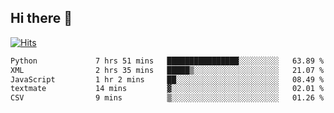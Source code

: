## Hi there 👋

<!--
**alihaqberdi/alihaqberdi** is a ✨ _special_ ✨ repository because its `README.md` (this file) appears on your GitHub profile.

Here are some ideas to get you started:

- 🔭 I’m currently working on ...
- 🌱 I’m currently learning ...
- 👯 I’m looking to collaborate on ...
- 🤔 I’m looking for help with ...
- 💬 Ask me about ...
- 📫 How to reach me: ...
- 😄 Pronouns: ...
- ⚡ Fun fact: ...
-->

[![Hits](https://hits.sh/github.com/alihaqberdi.svg)](https://hits.sh/github.com/alihaqberdi/)

<!--START_SECTION:waka-->

```txt
Python             7 hrs 51 mins   ████████████████░░░░░░░░░   63.89 %
XML                2 hrs 35 mins   █████▒░░░░░░░░░░░░░░░░░░░   21.07 %
JavaScript         1 hr 2 mins     ██░░░░░░░░░░░░░░░░░░░░░░░   08.49 %
textmate           14 mins         ▓░░░░░░░░░░░░░░░░░░░░░░░░   02.01 %
CSV                9 mins          ▒░░░░░░░░░░░░░░░░░░░░░░░░   01.26 %
```

<!--END_SECTION:waka-->
